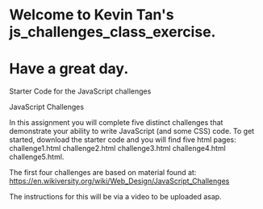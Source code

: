 # Welcome to Kevin Tan's js_challenges_class_exercise.
# Have a great day.
Starter Code for the JavaScript challenges

JavaScript Challenges
 
In this assignment you will complete five distinct challenges that demonstrate your ability to write JavaScript (and some CSS) code.   To get started, download the starter code and you will find five html pages: 
challenge1.html
challenge2.html
challenge3.html
challenge4.html
challenge5.html.  

The first four challenges are based on material found at: https://en.wikiversity.org/wiki/Web_Design/JavaScript_Challenges 

The instructions for this will be via a video to be uploaded asap.
